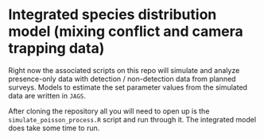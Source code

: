 # Integrated species distribution model (mixing conflict and camera trapping data)

Right now the associated scripts on this repo will simulate and analyze presence-only data with detection / non-detection data from planned surveys. Models to estimate the set parameter values from the simulated data are written in `JAGS`. 

After cloning the repository all you will need to open up is the `simulate_poisson_process.R` script and run through it. The integrated model does take some time to run.
